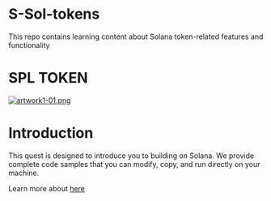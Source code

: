 # S-Sol-tokens
This repo contains learning content about Solana token-related features and functionality

# SPL TOKEN

[![artwork1-01.png](https://i.postimg.cc/vBrFS4hg/artwork1-01.png)](https://postimg.cc/MMpFnKhq)

# Introduction

This quest is designed to introduce you to building on Solana. We provide complete code samples that you can modify, copy, and run directly on your machine. 

Learn more about [here](https://solquest.tech/challenge/intro-to-spl-token)
